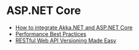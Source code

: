 # ASP.NET Core

- [How to integrate Akka.NET and ASP.NET Core](https://havret.io/akka-net-asp-net-core)
- [Performance Best Practices](https://docs.microsoft.com/en-us/aspnet/core/performance/performance-best-practices?view=aspnetcore-2.2)
- [RESTful Web API Versioning Made Easy](https://www.hanselman.com/blog/ASPNETCoreRESTfulWebAPIVersioningMadeEasy.aspx)